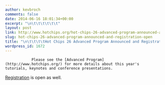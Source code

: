 ```yaml
---
author: kevbroch
comments: false
date: 2014-06-16 18:01:34+00:00
excerpt: "\n\t\t\t\t\t\t"
layout: post
link: http://www.hotchips.org/hot-chips-26-advanced-program-announced-and-registration-open/
slug: hot-chips-26-advanced-program-announced-and-registration-open
title: "\n\t\t\t\tHot Chips 26 Advanced Program Announced and Registration Open\t\t"
wordpress_id: 1672
---
```



				Please see the [Advanced Program](http://www.hotchips.org/) for more details about this year's tutorials, keynotes and conference presentations.

[Registration](http://www.hotchips.org/registration/) is open as well.		
